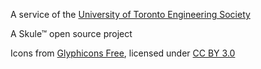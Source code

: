 A service of the [University of Toronto Engineering Society](http://skule.ca/about-skule/)

A Skule&trade; open source project

Icons from [Glyphicons Free](http://glyphicons.com), licensed under [CC BY 3.0](http://creativecommons.org/licenses/by/3.0/)